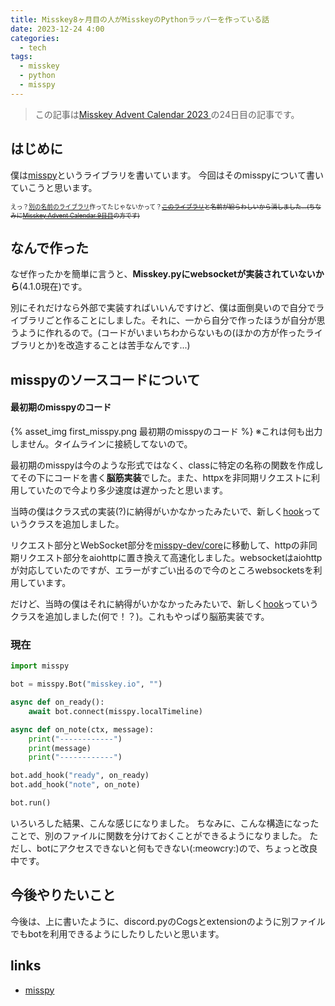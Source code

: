 ```yaml
---
title: Misskey8ヶ月目の人がMisskeyのPythonラッパーを作っている話
date: 2023-12-24 4:00
categories:
  - tech
tags: 
  - misskey
  - python
  - misspy
---
```


> この記事は[Misskey Advent Calendar 2023
](https://adventar.org/calendars/8742)の24日目の記事です。

<!-- toc -->

## はじめに
僕は[misspy](https://misspy.xyz)というライブラリを書いています。 今回はそのmisspyについて書いていこうと思います。

<small><small>えっ？<a href="https://misskey.io/notes/9fjxmyzzec">別の名前のライブラリ</a>作ってたじゃないかって？<s><a href="https://github.com/yupix/MiPAC">このライブラリ</a>と名前が紛らわしいから消しました...(ちなみに[Misskey Advent Calendar 9日目](https://zenn.dev/yupix/articles/2ff668232f1ef3)の方です)</s></small></small>

## なんで作った
なぜ作ったかを簡単に言うと、**Misskey.pyにwebsocketが実装されていないから**(4.1.0現在)です。

別にそれだけなら外部で実装すればいいんですけど、僕は面倒臭いので自分でライブラリごと作ることにしました。それに、一から自分で作ったほうが自分が思うように作れるので。(コードがいまいちわからないもの(ほかの方が作ったライブラリとか)を改造することは苦手なんです...)

## misspyのソースコードについて
#### 最初期のmisspyのコード
{% asset_img first_misspy.png 最初期のmisspyのコード %}
※これは何も出力しません。タイムラインに接続してないので。

最初期のmisspyは今のような形式ではなく、classに特定の名称の関数を作成してその下にコードを書く**脳筋実装**でした。また、httpxを非同期リクエストに利用していたので今より多少速度は遅かったと思います。

当時の僕はクラス式の実装(?)に納得がいかなかったみたいで、新しく[hook](https://github.com/misspy-dev/misspy/blob/master/misspy/hook.py)っていうクラスを追加しました。

リクエスト部分とWebSocket部分を[misspy-dev/core](https://github.com/misspy-dev/core)に移動して、httpの非同期リクエスト部分をaiohttpに置き換えて高速化しました。websocketはaiohttpが対応していたのですが、エラーがすごい出るので今のところwebsocketsを利用しています。

だけど、当時の僕はそれに納得がいかなかったみたいで、新しく[hook](https://github.com/misspy-dev/misspy/blob/master/misspy/hook.py)っていうクラスを追加しました(何で！？)。これもやっぱり脳筋実装です。
### 現在
```python
import misspy

bot = misspy.Bot("misskey.io", "")

async def on_ready():
    await bot.connect(misspy.localTimeline)

async def on_note(ctx, message):
    print("------------")
    print(message)
    print("------------")

bot.add_hook("ready", on_ready)
bot.add_hook("note", on_note)

bot.run()
```
いろいろした結果、こんな感じになりました。
ちなみに、こんな構造になったことで、別のファイルに関数を分けておくことができるようになりました。
ただし、botにアクセスできないと何もできない(:meowcry:)ので、ちょっと改良中です。

## 今後やりたいこと
今後は、上に書いたように、discord.pyのCogsとextensionのように別ファイルでもbotを利用できるようにしたりしたいと思います。

## links
* [misspy](https://misspy.xyz)